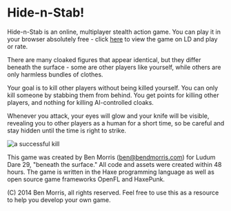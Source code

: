 Hide-n-Stab!
============

Hide-n-Stab is an online, multiplayer stealth action game. You can play it in 
your browser absolutely free - click 
[here](http://www.ludumdare.com/compo/ludum-dare-29/?action=preview&uid=36156) 
to view the game on LD and play or rate.

There are many cloaked figures that appear identical, but they differ beneath 
the surface - some are other players like yourself, while others are only 
harmless bundles of clothes.

Your goal is to kill other players without being killed yourself. You can only 
kill someone by stabbing them from behind. You get points for killing other 
players, and nothing for killing AI-controlled cloaks.

Whenever you attack, your eyes will glow and your knife will be visible, 
revealing you to other players as a human for a short time, so be careful and 
stay hidden until the time is right to strike.

![a successful kill](https://raw.githubusercontent.com/bendmorris/hide-n-stab/master/promo/Screenshot%20-%2004272014%20-%2003:32:13%20PM.png)

This game was created by Ben Morris (<ben@bendmorris.com>) for Ludum Dare 29, 
"beneath the surface." All code and assets were created within 48 hours. The 
game is written in the Haxe programming language as well as open source game 
frameworks OpenFL and HaxePunk.

(C) 2014 Ben Morris, all rights reserved. Feel free to use this as a resource to 
help you develop your own game.
